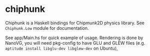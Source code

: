 # chiphunk

Chiphunk is a Haskell bindings for Chipmunk2D physics library. See `Chiphunk.Low` module for documentation.

See app/Main.hs for quick example of usage. Rendering is done by NanoVG, you will need pkg-config
to have GLU and GLEW files (e.g. `aptitude install libglu-dev libglew-dev` on Ubuntu),
